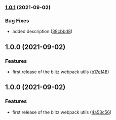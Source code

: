 ### [1.0.1](https://github.com/anolilab/blitz-webpack-utils/compare/v1.0.0...v1.0.1) (2021-09-02)


### Bug Fixes

* added description ([38cbbd8](https://github.com/anolilab/blitz-webpack-utils/commit/38cbbd8a8ceec80e078ccd37ab0ddd4aa0c0fb73))

## 1.0.0 (2021-09-02)


### Features

* first release of the blitz webpack utils ([b17ef48](https://github.com/anolilab/blitz-webpack-utils/commit/b17ef489b360ceea2abb9bb13b5fd7d7cdc0a599))

## 1.0.0 (2021-09-02)


### Features

* first release of the blitz webpack utils ([4a53c56](https://github.com/anolilab/blitz-webpack-utils/commit/4a53c561d9abd5c1ef7804f5e3c427edecc60a57))
